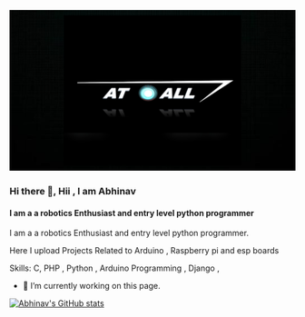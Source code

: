 ![](https://github.com/Abhinav330/Abhinav330/blob/main/AT%20ALL%20LOGO.png)
### Hi there 👋, Hii , I am Abhinav
#### I am a a robotics Enthusiast and entry level python programmer  
I am a a robotics Enthusiast and entry level python programmer. 

Here I upload Projects Related to Arduino , Raspberry pi and esp boards

Skills: C, PHP , Python , Arduino Programming , Django , 

- 🔭 I’m currently working on this page. 


[![Abhinav's GitHub stats](https://github-readme-stats.vercel.app/api?username=Abhinav330)](https://github.com/anuraghazra/github-readme-stats)


